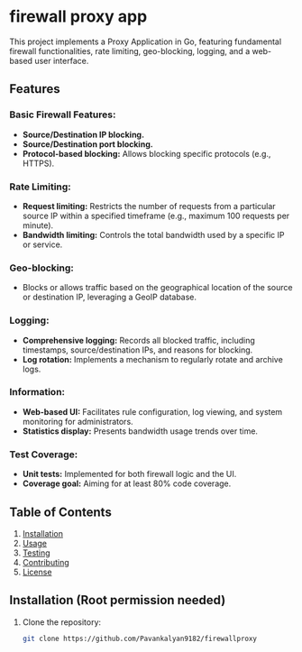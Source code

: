 # firewall proxy app

This project implements a Proxy Application in Go, featuring fundamental firewall functionalities, rate limiting, geo-blocking, logging, and a web-based user interface.

## Features

### Basic Firewall Features:

- **Source/Destination IP blocking.**
- **Source/Destination port blocking.**
- **Protocol-based blocking:** Allows blocking specific protocols (e.g., HTTPS).

### Rate Limiting:

- **Request limiting:** Restricts the number of requests from a particular source IP within a specified timeframe (e.g., maximum 100 requests per minute).
- **Bandwidth limiting:** Controls the total bandwidth used by a specific IP or service.

### Geo-blocking:

- Blocks or allows traffic based on the geographical location of the source or destination IP, leveraging a GeoIP database.

### Logging:

- **Comprehensive logging:** Records all blocked traffic, including timestamps, source/destination IPs, and reasons for blocking.
- **Log rotation:** Implements a mechanism to regularly rotate and archive logs.

### Information:

- **Web-based UI:** Facilitates rule configuration, log viewing, and system monitoring for administrators.
- **Statistics display:** Presents bandwidth usage trends over time.

### Test Coverage:

- **Unit tests:** Implemented for both firewall logic and the UI.
- **Coverage goal:** Aiming for at least 80% code coverage.

## Table of Contents

1. [Installation](#installation)
2. [Usage](#usage)
3. [Testing](#testing)
4. [Contributing](#contributing)
5. [License](#license)

## Installation (Root permission needed)

1. Clone the repository:

   ```bash
   git clone https://github.com/Pavankalyan9182/firewallproxy
